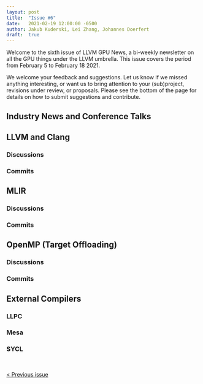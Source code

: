 ```yaml
---
layout: post
title:  "Issue #6"
date:   2021-02-19 12:00:00 -0500
author: Jakub Kuderski, Lei Zhang, Johannes Doerfert
draft:  true
---
```


Welcome to the sixth issue of LLVM GPU News, a bi-weekly newsletter on all the GPU things under the LLVM umbrella.
This issue covers the period from February 5 to February 18 2021.

We welcome your feedback and suggestions. Let us know if we missed anything interesting, or want us to bring attention to your (sub)project, revisions under review, or proposals. Please see the bottom of the page for details on how to submit suggestions and contribute.


## Industry News and Conference Talks


##  LLVM and Clang

### Discussions

### Commits


## MLIR

### Discussions

### Commits


## OpenMP (Target Offloading)

### Discussions

### Commits


## External Compilers

### LLPC

### Mesa

### SYCL


<br/>
<p style="text-align:left;">
    <a href="{% post_url 2021-02-05-issue-5 %}"> < Previous issue</a>
    <span style="float:right;">
        <!--<a href="{% post_url 2021-02-19-issue-6 %}"> Next issue > </a>-->
    </span>
</p>
